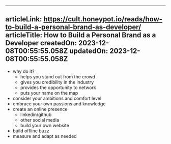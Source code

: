 -----------------------
articleLink: https://cult.honeypot.io/reads/how-to-build-a-personal-brand-as-developer/
articleTitle: How to Build a Personal Brand as a Developer
createdOn: 2023-12-08T00:55:55.058Z
updatedOn: 2023-12-08T00:55:55.058Z
-----------------------

- why do it?
  - helps you stand out from the crowd
  - gives you credibility in the industry
  - provides the opportunity to network
  - puts your name on the map
- consider your ambitions and comfort level
- embrace your own passions and knowledge
- create an online presence
  - linkedin/github
  - other social media
  - build your own website
- build offline buzz
- measure and adapt as needed
